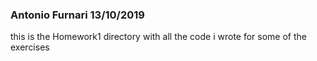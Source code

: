 ### Antonio Furnari 13/10/2019

this is the Homework1 directory with all the code i wrote for some of the exercises